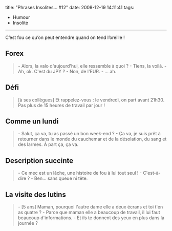 title: "Phrases Insolites… #12"
date: 2008-12-19 14:11:41
tags:
  - Humour
  - Insolite
---

C’est fou ce qu’on peut entendre quand on tend l’oreille&nbsp;!

<!-- more -->

## Forex

> \- Alors, la valo d'aujourd'hui, elle ressemble à quoi&nbsp;?
> \- Tiens, la voilà.
> \- Ah, ok. C'est du JPY&nbsp;?
> \- Non, de l'EUR.
> \- &#8230; ah.

## Défi

> [à ses collègues] Et rappelez-vous&nbsp;: le vendredi, on part avant 21h30\. Pas plus de 15 heures de travail par jour&nbsp;!

## Comme un lundi

> \- Salut, ça va, tu as passé un bon week-end&nbsp;?
> \- Ça va, je suis prêt à retourner dans le monde du cauchemar et de la désolation, du sang et des larmes. À part ça, ça va.

## Description succinte

> \- Ce mec est un lâche, une histoire de fou à lui tout seul&nbsp;!
> \- C'est-à-dire&nbsp;?
> \- Ben&#8230; sans queue ni tête.

## La visite des lutins

> \- [5 ans] Maman, pourquoi l'autre dame elle a deux écrans et toi t'en as quatre&nbsp;?
> \- Parce que maman elle a beaucoup de travail, il lui faut beaucoup d'informations.
> \- Et ils te donnent des yeux en plus dans la journée&nbsp;?
